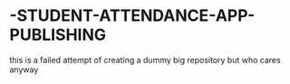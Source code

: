 # -STUDENT-ATTENDANCE-APP-PUBLISHING
this is a failed attempt of creating a dummy big repository but who cares anyway

